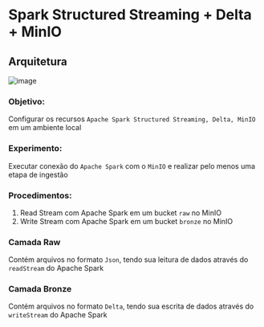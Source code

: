 # Spark Structured Streaming + Delta + MinIO

## Arquitetura 

![image](https://tarn-cert.s3.amazonaws.com/desafio/sparkStream_Delta_MinIO.png)

### Objetivo:
Configurar os recursos `Apache Spark Structured Streaming, Delta, MinIO` em um ambiente local

### Experimento:
Executar conexão do `Apache Spark` com o `MinIO` e realizar pelo menos uma etapa de ingestão

### Procedimentos:
1. Read Stream com Apache Spark em um bucket `raw` no MinIO 
2. Write Stream com Apache Spark em um bucket `bronze` no MinIO

### Camada Raw
Contém arquivos no formato `Json`, tendo sua leitura de dados através do `readStream` do Apache Spark

### Camada Bronze
Contém arquivos no formato `Delta`,  tendo sua escrita de dados através do `writeStream` do Apache Spark